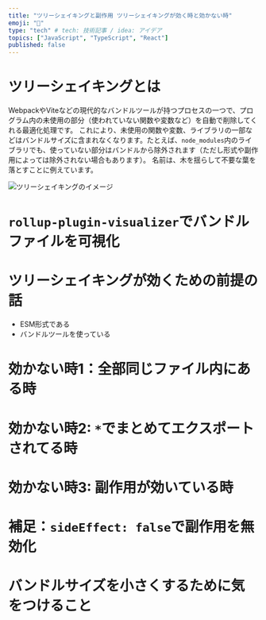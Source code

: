 ```yaml
---
title: "ツリーシェイキングと副作用 ツリーシェイキングが効く時と効かない時"
emoji: "🌳"
type: "tech" # tech: 技術記事 / idea: アイデア
topics: ["JavaScript", "TypeScript", "React"]
published: false
---
```


# ツリーシェイキングとは

WebpackやViteなどの現代的なバンドルツールが持つプロセスの一つで、プログラム内の未使用の部分（使われていない関数や変数など）を自動で削除してくれる最適化処理です。
これにより、未使用の関数や変数、ライブラリの一部などはバンドルサイズに含まれなくなります。たとえば、`node_modules`内のライブラリでも、使っていない部分はバンドルから除外されます（ただし形式や副作用によっては除外されない場合もあります）。
名前は、木を揺らして不要な葉を落とすことに例えています。

![ツリーシェイキングのイメージ](https://storage.googleapis.com/zenn-user-upload/6765e27768ab-20250614.gif)

# `rollup-plugin-visualizer`でバンドルファイルを可視化

# ツリーシェイキングが効くための前提の話

- ESM形式である
- バンドルツールを使っている

# 効かない時1：全部同じファイル内にある時

# 効かない時2: `*`でまとめてエクスポートされてる時

# 効かない時3: 副作用が効いている時

# 補足：`sideEffect: false`で副作用を無効化

# バンドルサイズを小さくするために気をつけること